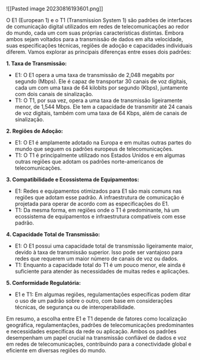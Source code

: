 ![[Pasted image 20230816193601.png]]

O E1 (European 1) e o T1 (Transmission System 1) são padrões de interfaces de comunicação digital utilizados em redes de telecomunicações ao redor do mundo, cada um com suas próprias características distintas. Embora ambos sejam voltados para a transmissão de dados em alta velocidade, suas especificações técnicas, regiões de adoção e capacidades individuais diferem. Vamos explorar as principais diferenças entre esses dois padrões:

**1. Taxa de Transmissão:**
   - E1: O E1 opera a uma taxa de transmissão de 2,048 megabits por segundo (Mbps). Ele é capaz de transportar 30 canais de voz digitais, cada um com uma taxa de 64 kilobits por segundo (Kbps), juntamente com dois canais de sinalização.
   - T1: O T1, por sua vez, opera a uma taxa de transmissão ligeiramente menor, de 1,544 Mbps. Ele tem a capacidade de transmitir até 24 canais de voz digitais, também com uma taxa de 64 Kbps, além de canais de sinalização.

**2. Regiões de Adoção:**
   - E1: O E1 é amplamente adotado na Europa e em muitas outras partes do mundo que seguem os padrões europeus de telecomunicações.
   - T1: O T1 é principalmente utilizado nos Estados Unidos e em algumas outras regiões que adotam os padrões norte-americanos de telecomunicações.

**3. Compatibilidade e Ecossistema de Equipamentos:**
   - E1: Redes e equipamentos otimizados para E1 são mais comuns nas regiões que adotam esse padrão. A infraestrutura de comunicação é projetada para operar de acordo com as especificações do E1.
   - T1: Da mesma forma, em regiões onde o T1 é predominante, há um ecossistema de equipamentos e infraestrutura compatíveis com esse padrão.

**4. Capacidade Total de Transmissão:**
   - E1: O E1 possui uma capacidade total de transmissão ligeiramente maior, devido à taxa de transmissão superior. Isso pode ser vantajoso para redes que requerem um maior número de canais de voz ou dados.
   - T1: Enquanto a capacidade total do T1 é um pouco menor, ele ainda é suficiente para atender às necessidades de muitas redes e aplicações.

**5. Conformidade Regulatória:**
   - E1 e T1: Em algumas regiões, regulamentações específicas podem ditar o uso de um padrão sobre o outro, com base em considerações técnicas, de segurança ou de interoperabilidade.

Em resumo, a escolha entre E1 e T1 depende de fatores como localização geográfica, regulamentações, padrões de telecomunicações predominantes e necessidades específicas da rede ou aplicação. Ambos os padrões desempenham um papel crucial na transmissão confiável de dados e voz em redes de telecomunicações, contribuindo para a conectividade global e eficiente em diversas regiões do mundo.